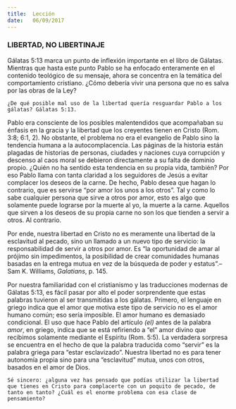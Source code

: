 ```yaml
---
title:  Lección
date:   06/09/2017
---
```


### LIBERTAD, NO LIBERTINAJE

Gálatas 5:13 marca un punto de inflexión importante en el libro de Gálatas. Mientras que hasta este punto Pablo se ha enfocado enteramente en el contenido teológico de su mensaje, ahora se concentra en la temática del comportamiento cristiano. ¿Cómo debería vivir una persona que no es salva por las obras de la Ley?

`¿De qué posible mal uso de la libertad quería resguardar Pablo a los gálatas? Gálatas 5:13.`

Pablo era consciente de los posibles malentendidos que acompañaban su énfasis en la gracia y la libertad que los creyentes tienen en Cristo (Rom. 3:8; 6:1, 2). No obstante, el problema no era el evangelio de Pablo sino la tendencia humana a la autocomplacencia. Las páginas de la historia están plagadas de historias de personas, ciudades y naciones cuya corrupción y descenso al caos moral se debieron directamente a su falta de dominio propio. ¿Quién no ha sentido esta tendencia en su propia vida, también? Por eso Pablo llama con tanta claridad a los seguidores de Jesús a evitar complacer los deseos de la carne. De hecho, Pablo desea que hagan lo contrario, que es servirse “por amor los unos a los otros”. Tal y como lo sabe cualquier persona que sirve a otros por amor, esto es algo que solamente puede lograrse por la muerte al yo, la muerte a la carne. Aquellos que sirven a los deseos de su propia carne no son los que tienden a servir a otros. Al contrario.

Por ende, nuestra libertad en Cristo no es meramente una libertad de la esclavitud al pecado, sino un llamado a un nuevo tipo de servicio: la responsabilidad de servir a otros por amor. Es “la oportunidad de amar al prójimo sin impedimentos, la posibilidad de crear comunidades humanas basadas en la entrega mutua en vez de la búsqueda de poder y estatus”.–Sam K. Williams, *Galatians*, p. 145.

Por nuestra familiaridad con el cristianismo y las traducciones modernas de Gálatas 5:13, es fácil pasar por alto el poder sorprendente que estas palabras tuvieron al ser transmitidas a los gálatas. Primero, el lenguaje en griego indica que el amor que motiva este tipo de servicio no es el amor humano común; eso sería imposible. El amor humano es demasiado condicional. El uso que hace Pablo del artículo *(el)* antes de la palabra *amor*, en griego, indica que se está refiriendo a “el” amor divino que recibimos solamente mediante el Espíritu (Rom. 5:5). La verdadera sorpresa se encuentra en el hecho de que la palabra traducida como “servir” es la palabra griega para “estar esclavizado”. Nuestra libertad no es para tener autonomía propia sino para una “esclavitud” mutua, unos con otros, basados en el amor de Dios.

`Sé sincero: ¿alguna vez has pensado que podías utilizar la libertad que tienes en Cristo para complacerte con un poquito de pecado, de tanto en tanto? ¿Cuál es el enorme problema con esa clase de pensamiento?`